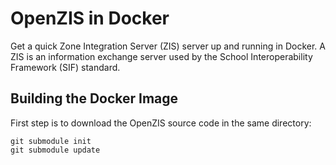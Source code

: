 # OpenZIS in Docker

Get a quick Zone Integration Server (ZIS) server up and running in Docker. A ZIS is an information exchange server used by the School Interoperability Framework (SIF) standard.

## Building the Docker Image

First step is to download the OpenZIS source code in the same directory:

```
git submodule init
git submodule update
```

